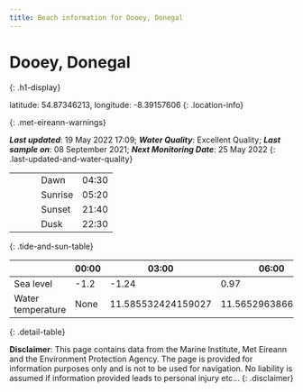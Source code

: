 ```yaml
---
title: Beach information for Dooey, Donegal
---
```

# Dooey, Donegal 
{: .h1-display}

latitude: 54.87346213, longitude: -8.39157606
{: .location-info}


{: .met-eireann-warnings}

___Last updated___: 19 May 2022 17:09; ___Water Quality___: Excellent Quality;
___Last sample on___: 08 September 2021; ___Next Monitoring Date___: 25 May 2022
{: .last-updated-and-water-quality}

|   |   |   |   |   |
|---|---|---|---|---|
|   |   |   | Dawn  | 04:30 |
|   |   |   | Sunrise  | 05:20 |
|   |   |   | Sunset  | 21:40 |
|   |   |   | Dusk  | 22:30 |
{: .tide-and-sun-table}

<div></div>

| | 00:00 | 03:00 | 06:00 | 09:00 | 12:00 | 15:00 | 18:00 | 21:00 |
|---|---|---|---|---|---|---|---|---|
| Sea level | -1.2 | -1.24 | 0.97 | 1.06| -1.08 | -1.28 | 1.02 | 1.59 |
| Water temperature | None | 11.585532424159027 | 11.565296386624208 | 11.568295842011807 | 11.63925260832238 | 11.779071270018104 | 11.79798153843917 | 11.764699055540625 |
{: .detail-table}

__Disclaimer__: This page contains data from the Marine Institute,
Met Eireann and the Environment Protection Agency. The page is provided for
information purposes only and is not to be used for navigation. No liability
is assumed if information provided leads to personal injury etc...
{: .disclaimer}
